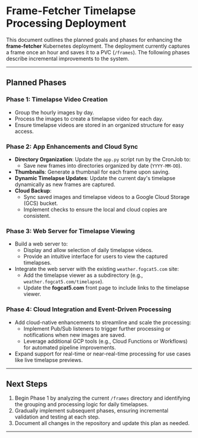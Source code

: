 # Frame-Fetcher Timelapse Processing Deployment

This document outlines the planned goals and phases for enhancing the **frame-fetcher** Kubernetes deployment. The deployment currently captures a frame once an hour and saves it to a PVC (`/frames`). The following phases describe incremental improvements to the system.

---

## **Planned Phases**

### **Phase 1: Timelapse Video Creation**
- Group the hourly images by day.
- Process the images to create a timelapse video for each day.
- Ensure timelapse videos are stored in an organized structure for easy access.

### **Phase 2: App Enhancements and Cloud Sync**
- **Directory Organization**: Update the `app.py` script run by the CronJob to:
  - Save new frames into directories organized by date (`YYYY-MM-DD`).
- **Thumbnails**: Generate a thumbnail for each frame upon saving.
- **Dynamic Timelapse Updates**: Update the current day's timelapse dynamically as new frames are captured.
- **Cloud Backup**:
  - Sync saved images and timelapse videos to a Google Cloud Storage (GCS) bucket.
  - Implement checks to ensure the local and cloud copies are consistent.

### **Phase 3: Web Server for Timelapse Viewing**
- Build a web server to:
  - Display and allow selection of daily timelapse videos.
  - Provide an intuitive interface for users to view the captured timelapses.
- Integrate the web server with the existing `weather.fogcat5.com` site:
  - Add the timelapse viewer as a subdirectory (e.g., `weather.fogcat5.com/timelapse`).
  - Update the **fogcat5.com** front page to include links to the timelapse viewer.

### **Phase 4: Cloud Integration and Event-Driven Processing**
- Add cloud-native enhancements to streamline and scale the processing:
  - Implement Pub/Sub listeners to trigger further processing or notifications when new images are saved.
  - Leverage additional GCP tools (e.g., Cloud Functions or Workflows) for automated pipeline improvements.
- Expand support for real-time or near-real-time processing for use cases like live timelapse previews.

---

## **Next Steps**
1. Begin Phase 1 by analyzing the current `/frames` directory and identifying the grouping and processing logic for daily timelapses.
2. Gradually implement subsequent phases, ensuring incremental validation and testing at each step.
3. Document all changes in the repository and update this plan as needed.

---